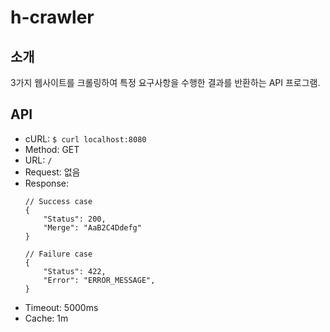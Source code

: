 # h-crawler

## 소개

3가지 웹사이트를 크롤링하여 특정 요구사항을 수행한 결과를 반환하는 API 프로그램.

## API

- cURL: `$ curl localhost:8080`
- Method: GET
- URL: `/`
- Request: 없음
- Response:
    ```
    // Success case
    {
        "Status": 200,
        "Merge": "AaB2C4Ddefg"
    }
  
    // Failure case
    {
        "Status": 422,
        "Error": "ERROR_MESSAGE",
    }
    ```
- Timeout: 5000ms
- Cache: 1m
